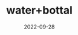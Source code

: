 ---
title: 'water+bottal'
date: '2022-09-28' 
metatag: '' 
inventory: '1' 
draft: false 
# meta description 
shortDescripton: 'a+water+bottel+to+carry+drinking+water'
description: 'bottel'
longdescription: ''
featured: True
# product Price
price: '300.0'
# Product Short Description
shortDescription: 'a+water+bottel+to+carry+drinking+water'
productID: 'B7CE477C-363F-ED11-996A-005056B3A416'
type: 'products'
category: 'bottel' 
thumnailproduct: 'https://eraconnect.blob.core.windows.net/product-images/bestofall/d30ef2cd-fa1a-4a47-8743-6a4a9e274cab.webp' 
images:
  - image: 'https://eraconnect.blob.core.windows.net/product-images/bestofall/d30ef2cd-fa1a-4a47-8743-6a4a9e274cab.webp'  
Variants:
---